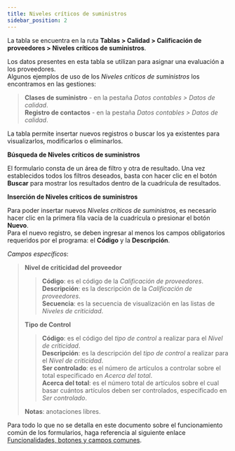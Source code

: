 ```yaml
---
title: Niveles críticos de suministros
sidebar_position: 2
---
```


La tabla se encuentra en la ruta **Tablas > Calidad > Calificación de proveedores > Niveles críticos de suministros**.

Los datos presentes en esta tabla se utilizan para asignar una evaluación a los proveedores.  
Algunos ejemplos de uso de los *Niveles críticos de suministros* los encontramos en las gestiones:  
> **Clases de suministro** - en la pestaña *Datos contables > Datos de calidad*.  
> **Registro de contactos** - en la pestaña *Datos contables > Datos de calidad*.  

La tabla permite insertar nuevos registros o buscar los ya existentes para visualizarlos, modificarlos o eliminarlos.

**Búsqueda de Niveles críticos de suministros**

El formulario consta de un área de filtro y otra de resultado. Una vez establecidos todos los filtros deseados, basta con hacer clic en el botón **Buscar** para mostrar los resultados dentro de la cuadrícula de resultados.

**Inserción de Niveles críticos de suministros**

Para poder insertar nuevos *Niveles críticos de suministros*, es necesario hacer clic en la primera fila vacía de la cuadrícula o presionar el botón **Nuevo**.  
Para el nuevo registro, se deben ingresar al menos los campos obligatorios requeridos por el programa: el **Código** y la **Descripción**.

*Campos específicos*:

> **Nivel de criticidad del proveedor**  
>> **Código**: es el código de la *Calificación de proveedores*.  
>> **Descripción**: es la descripción de la *Calificación de proveedores*.  
>> **Secuencia**: es la secuencia de visualización en las listas de *Niveles de criticidad*.  
> 
> **Tipo de Control**  
>> **Código**: es el código del *tipo de control* a realizar para el *Nivel de criticidad*.  
>> **Descripción**: es la descripción del *tipo de control* a realizar para el *Nivel de criticidad*.  
>> **Ser controlado**: es el número de artículos a controlar sobre el total especificado en *Acerca del total*.  
>> **Acerca del total**: es el número total de artículos sobre el cual basar cuántos artículos deben ser controlados, especificado en *Ser controlado*.  
> 
> **Notas**: anotaciones libres.

Para todo lo que no se detalla en este documento sobre el funcionamiento común de los formularios, haga referencia al siguiente enlace [Funcionalidades, botones y campos comunes](/docs/guide/common).